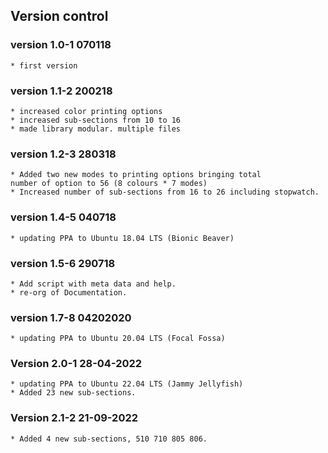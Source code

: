 
Version control
---------------------------

### version 1.0-1   070118 
	* first version

### version 1.1-2   200218
	* increased color printing options
	* increased sub-sections from 10 to 16
	* made library modular. multiple files

### version 1.2-3 280318
	* Added two new modes to printing options bringing total 
	number of option to 56 (8 colours * 7 modes)
	* Increased number of sub-sections from 16 to 26 including stopwatch.

### version 1.4-5 040718
	* updating PPA to Ubuntu 18.04 LTS (Bionic Beaver)

### version 1.5-6 290718
	* Add script with meta data and help.
	* re-org of Documentation. 

### version 1.7-8 04202020
	* updating PPA to Ubuntu 20.04 LTS (Focal Fossa)

### Version 2.0-1 28-04-2022
	* updating PPA to Ubuntu 22.04 LTS (Jammy Jellyfish)
	* Added 23 new sub-sections.

### Version 2.1-2 21-09-2022
	* Added 4 new sub-sections, 510 710 805 806.